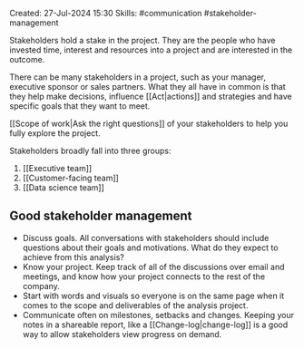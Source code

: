 Created: 27-Jul-2024 15:30
Skills: #communication #stakeholder-management

Stakeholders hold a stake in the project. They are the people who have invested time, interest and resources into a project and are interested in the outcome.

There can be many stakeholders in a project, such as your manager, executive sponsor or sales partners. What they all have in common is that they help make decisions, influence [[Act|actions]] and strategies and have specific goals that they want to meet.

[[Scope of work|Ask the right questions]] of your stakeholders to help you fully explore the project.

Stakeholders broadly fall into three groups:
1. [[Executive team]]
2. [[Customer-facing team]]
3. [[Data science team]]
## Good stakeholder management
* Discuss goals. All conversations with stakeholders should include questions about their goals and motivations. What do they expect to achieve from this analysis?
* Know your project. Keep track of all of the discussions over email and meetings, and know how your project connects to the rest of the company.
* Start with words and visuals so everyone is on the same page when it comes to the scope and deliverables of the analysis project.
* Communicate often on milestones, setbacks and changes. Keeping your notes in a shareable report, like a [[Change-log|change-log]] is a good way to allow stakeholders view progress on demand.
